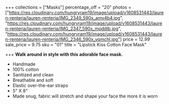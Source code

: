 +++
collections = ["Masks"]
percentage_off = "20"
photos = ["https://res.cloudinary.com/hungryram19/image/upload/v1608531443/lauren-renteria/lauren-renteria/IMG_2349_590x_amv4b4.jpg", "https://res.cloudinary.com/hungryram19/image/upload/v1608531443/lauren-renteria/lauren-renteria/IMG_2347_590x_mpddlb.jpg", "https://res.cloudinary.com/hungryram19/image/upload/v1608531443/lauren-renteria/lauren-renteria/IMG_2346_590x_yqmchl.jpg"]
price = 12.99
sale_price = 9.75
sku = "01"
title = "Lipstick Kiss Cotton Face Mask"

+++
**Walk around in style with this adorable face mask.**

* Handmade
* 100% cotton
* Sanitized and clean
* Breathable and soft
* Elastic over-the-ear straps
* 5" X 8"
* Made snug, fabric will stretch and shape your face the more it is worn